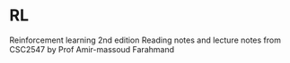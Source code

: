 # RL

Reinforcement learning 2nd edition Reading notes and lecture notes from CSC2547 by Prof Amir-massoud Farahmand
